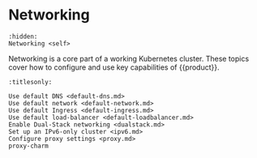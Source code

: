 # Networking

```{toctree}
:hidden:
Networking <self>
```

Networking is a core part of a working Kubernetes cluster. These topics cover
how to configure and use key capabilities of {{product}}.

```{toctree}
:titlesonly:

Use default DNS <default-dns.md>
Use default network <default-network.md>
Use default Ingress <default-ingress.md>
Use default load-balancer <default-loadbalancer.md>
Enable Dual-Stack networking <dualstack.md>
Set up an IPv6-only cluster <ipv6.md>
Configure proxy settings <proxy.md>
proxy-charm
```
